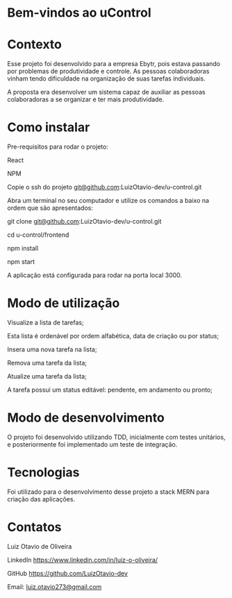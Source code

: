 # Bem-vindos ao uControl


# Contexto

Esse projeto foi desenvolvido para a empresa Ebytr, pois estava passando por problemas de produtividade e controle. As pessoas colaboradoras vinham tendo dificuldade na organização de suas tarefas individuais.

A proposta era desenvolver um sistema capaz de auxiliar as pessoas colaboradoras a se organizar e ter mais produtividade.


# Como instalar

Pre-requisitos para rodar o projeto:

React

NPM

Copie o ssh do projeto git@github.com:LuizOtavio-dev/u-control.git

Abra um terminal no seu computador e utilize os comandos a baixo na ordem que são apresentados:

git clone git@github.com:LuizOtavio-dev/u-control.git

cd u-control/frontend

npm install

npm start

A aplicação está configurada para rodar na porta local 3000.


# Modo de utilização

Visualize a lista de tarefas;

  Esta lista é ordenável por ordem alfabética, data de criação ou por status;
  
Insera uma nova tarefa na lista;

Remova uma tarefa da lista;

Atualize uma tarefa da lista;

A tarefa possui um status editável: pendente, em andamento ou pronto;


# Modo de desenvolvimento

O projeto foi desenvolvido utilizando TDD, inicialmente com testes unitários, e posteriormente foi implementado um teste de integração.


# Tecnologias

Foi utilizado para o desenvolvimento desse projeto a stack MERN para criação das aplicações.


# Contatos

Luiz Otavio de Oliveira

LinkedIn https://www.linkedin.com/in/luiz-o-oliveira/

GitHub https://github.com/LuizOtavio-dev

Email: luiz.otavio273@gmail.com

